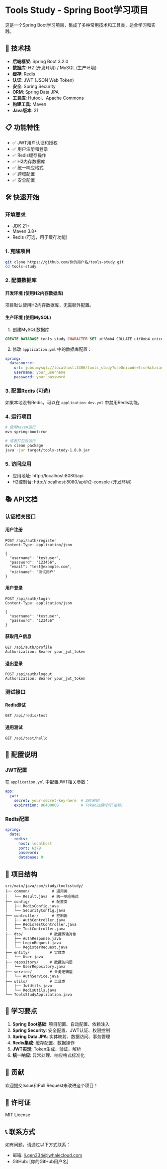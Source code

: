 # Tools Study - Spring Boot学习项目

这是一个Spring Boot学习项目，集成了多种常用技术和工具类，适合学习和实践。

## 🚀 技术栈

- **后端框架**: Spring Boot 3.2.0
- **数据库**: H2 (开发环境) / MySQL (生产环境)
- **缓存**: Redis
- **认证**: JWT (JSON Web Token)
- **安全**: Spring Security
- **ORM**: Spring Data JPA
- **工具库**: Hutool、Apache Commons
- **构建工具**: Maven
- **Java版本**: 21

## 📋 功能特性

- ✅ JWT用户认证和授权
- ✅ 用户注册和登录
- ✅ Redis缓存操作
- ✅ H2内存数据库
- ✅ 统一响应格式
- ✅ 跨域配置
- ✅ 安全配置

## 🛠️ 快速开始

### 环境要求

- JDK 21+
- Maven 3.8+
- Redis (可选，用于缓存功能)

### 1. 克隆项目

```bash
git clone https://github.com/你的用户名/tools-study.git
cd tools-study
```

### 2. 配置数据库

#### 开发环境 (使用H2内存数据库)
项目默认使用H2内存数据库，无需额外配置。

#### 生产环境 (使用MySQL)
1. 创建MySQL数据库
```sql
CREATE DATABASE tools_study CHARACTER SET utf8mb4 COLLATE utf8mb4_unicode_ci;
```

2. 修改 `application.yml` 中的数据库配置：
```yaml
spring:
  datasource:
    url: jdbc:mysql://localhost:3306/tools_study?useUnicode=true&characterEncoding=utf8&useSSL=false&serverTimezone=Asia/Shanghai
    username: your_username
    password: your_password
```

### 3. 配置Redis (可选)
如果本地没有Redis，可以在 `application-dev.yml` 中禁用Redis功能。

### 4. 运行项目

```bash
# 使用Maven运行
mvn spring-boot:run

# 或者打包后运行
mvn clean package
java -jar target/tools-study-1.0.0.jar
```

### 5. 访问应用

- 应用地址: http://localhost:8080/api
- H2控制台: http://localhost:8080/api/h2-console (开发环境)

## 📚 API文档

### 认证相关接口

#### 用户注册
```http
POST /api/auth/register
Content-Type: application/json

{
  "username": "testuser",
  "password": "123456",
  "email": "test@example.com",
  "nickname": "测试用户"
}
```

#### 用户登录
```http
POST /api/auth/login
Content-Type: application/json

{
  "username": "testuser",
  "password": "123456"
}
```

#### 获取用户信息
```http
GET /api/auth/profile
Authorization: Bearer your_jwt_token
```

#### 退出登录
```http
POST /api/auth/logout
Authorization: Bearer your_jwt_token
```

### 测试接口

#### Redis测试
```http
GET /api/redis/test
```

#### 通用测试
```http
GET /api/test/hello
```

## 🔧 配置说明

### JWT配置
在 `application.yml` 中配置JWT相关参数：
```yaml
app:
  jwt:
    secret: your-secret-key-here  # JWT密钥
    expiration: 86400000          # Token过期时间(毫秒)
```

### Redis配置
```yaml
spring:
  data:
    redis:
      host: localhost
      port: 6379
      password: 
      database: 0
```

## 📁 项目结构

```
src/main/java/com/study/toolsstudy/
├── common/          # 通用类
│   └── Result.java  # 统一响应格式
├── config/          # 配置类
│   ├── RedisConfig.java
│   └── SecurityConfig.java
├── controller/      # 控制器
│   ├── AuthController.java
│   ├── RedisTestController.java
│   └── TestController.java
├── dto/            # 数据传输对象
│   ├── AuthResponse.java
│   ├── LoginRequest.java
│   └── RegisterRequest.java
├── entity/         # 实体类
│   └── User.java
├── repository/     # 数据访问层
│   └── UserRepository.java
├── service/        # 业务逻辑层
│   └── AuthService.java
├── utils/          # 工具类
│   ├── JwtUtils.java
│   └── RedisUtils.java
└── ToolsStudyApplication.java
```

## 🎯 学习要点

1. **Spring Boot基础**: 项目配置、自动配置、依赖注入
2. **Spring Security**: 安全配置、JWT认证、权限控制
3. **Spring Data JPA**: 实体映射、数据访问、事务管理
4. **Redis集成**: 缓存配置、数据操作
5. **JWT实现**: Token生成、验证、解析
6. **统一响应**: 异常处理、响应格式标准化

## 🤝 贡献

欢迎提交Issue和Pull Request来改进这个项目！

## 📄 许可证

MIT License

## 📞 联系方式

如有问题，请通过以下方式联系：
- 邮箱: li.gen334@iwhalecloud.com
- GitHub: [你的GitHub用户名] 